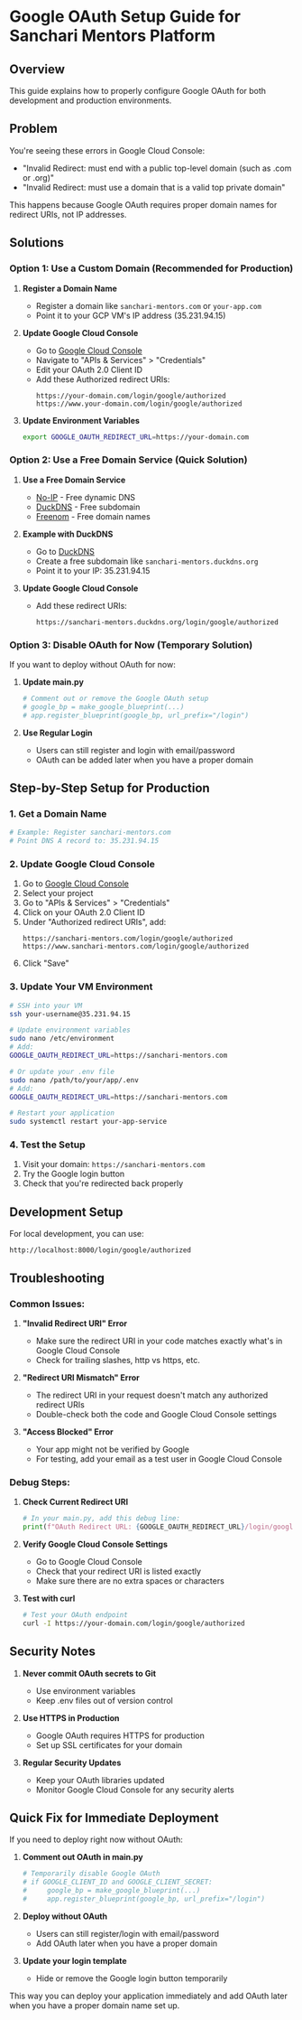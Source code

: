 # Google OAuth Setup Guide for Sanchari Mentors Platform

## Overview
This guide explains how to properly configure Google OAuth for both development and production environments.

## Problem
You're seeing these errors in Google Cloud Console:
- "Invalid Redirect: must end with a public top-level domain (such as .com or .org)"
- "Invalid Redirect: must use a domain that is a valid top private domain"

This happens because Google OAuth requires proper domain names for redirect URIs, not IP addresses.

## Solutions

### Option 1: Use a Custom Domain (Recommended for Production)

1. **Register a Domain Name**
   - Register a domain like `sanchari-mentors.com` or `your-app.com`
   - Point it to your GCP VM's IP address (35.231.94.15)

2. **Update Google Cloud Console**
   - Go to [Google Cloud Console](https://console.cloud.google.com/)
   - Navigate to "APIs & Services" > "Credentials"
   - Edit your OAuth 2.0 Client ID
   - Add these Authorized redirect URIs:
     ```
     https://your-domain.com/login/google/authorized
     https://www.your-domain.com/login/google/authorized
     ```

3. **Update Environment Variables**
   ```bash
   export GOOGLE_OAUTH_REDIRECT_URL=https://your-domain.com
   ```

### Option 2: Use a Free Domain Service (Quick Solution)

1. **Use a Free Domain Service**
   - [No-IP](https://www.noip.com/) - Free dynamic DNS
   - [DuckDNS](https://www.duckdns.org/) - Free subdomain
   - [Freenom](https://www.freenom.com/) - Free domain names

2. **Example with DuckDNS**
   - Go to [DuckDNS](https://www.duckdns.org/)
   - Create a free subdomain like `sanchari-mentors.duckdns.org`
   - Point it to your IP: 35.231.94.15

3. **Update Google Cloud Console**
   - Add these redirect URIs:
     ```
     https://sanchari-mentors.duckdns.org/login/google/authorized
     ```

### Option 3: Disable OAuth for Now (Temporary Solution)

If you want to deploy without OAuth for now:

1. **Update main.py**
   ```python
   # Comment out or remove the Google OAuth setup
   # google_bp = make_google_blueprint(...)
   # app.register_blueprint(google_bp, url_prefix="/login")
   ```

2. **Use Regular Login**
   - Users can still register and login with email/password
   - OAuth can be added later when you have a proper domain

## Step-by-Step Setup for Production

### 1. Get a Domain Name
```bash
# Example: Register sanchari-mentors.com
# Point DNS A record to: 35.231.94.15
```

### 2. Update Google Cloud Console
1. Go to [Google Cloud Console](https://console.cloud.google.com/)
2. Select your project
3. Go to "APIs & Services" > "Credentials"
4. Click on your OAuth 2.0 Client ID
5. Under "Authorized redirect URIs", add:
   ```
   https://sanchari-mentors.com/login/google/authorized
   https://www.sanchari-mentors.com/login/google/authorized
   ```
6. Click "Save"

### 3. Update Your VM Environment
```bash
# SSH into your VM
ssh your-username@35.231.94.15

# Update environment variables
sudo nano /etc/environment
# Add:
GOOGLE_OAUTH_REDIRECT_URL=https://sanchari-mentors.com

# Or update your .env file
sudo nano /path/to/your/app/.env
# Add:
GOOGLE_OAUTH_REDIRECT_URL=https://sanchari-mentors.com

# Restart your application
sudo systemctl restart your-app-service
```

### 4. Test the Setup
1. Visit your domain: `https://sanchari-mentors.com`
2. Try the Google login button
3. Check that you're redirected back properly

## Development Setup

For local development, you can use:
```
http://localhost:8000/login/google/authorized
```

## Troubleshooting

### Common Issues:

1. **"Invalid Redirect URI" Error**
   - Make sure the redirect URI in your code matches exactly what's in Google Cloud Console
   - Check for trailing slashes, http vs https, etc.

2. **"Redirect URI Mismatch" Error**
   - The redirect URI in your request doesn't match any authorized redirect URIs
   - Double-check both the code and Google Cloud Console settings

3. **"Access Blocked" Error**
   - Your app might not be verified by Google
   - For testing, add your email as a test user in Google Cloud Console

### Debug Steps:

1. **Check Current Redirect URI**
   ```python
   # In your main.py, add this debug line:
   print(f"OAuth Redirect URL: {GOOGLE_OAUTH_REDIRECT_URL}/login/google/authorized")
   ```

2. **Verify Google Cloud Console Settings**
   - Go to Google Cloud Console
   - Check that your redirect URI is listed exactly
   - Make sure there are no extra spaces or characters

3. **Test with curl**
   ```bash
   # Test your OAuth endpoint
   curl -I https://your-domain.com/login/google/authorized
   ```

## Security Notes

1. **Never commit OAuth secrets to Git**
   - Use environment variables
   - Keep .env files out of version control

2. **Use HTTPS in Production**
   - Google OAuth requires HTTPS for production
   - Set up SSL certificates for your domain

3. **Regular Security Updates**
   - Keep your OAuth libraries updated
   - Monitor Google Cloud Console for any security alerts

## Quick Fix for Immediate Deployment

If you need to deploy right now without OAuth:

1. **Comment out OAuth in main.py**
   ```python
   # Temporarily disable Google OAuth
   # if GOOGLE_CLIENT_ID and GOOGLE_CLIENT_SECRET:
   #     google_bp = make_google_blueprint(...)
   #     app.register_blueprint(google_bp, url_prefix="/login")
   ```

2. **Deploy without OAuth**
   - Users can still register/login with email/password
   - Add OAuth later when you have a proper domain

3. **Update your login template**
   - Hide or remove the Google login button temporarily

This way you can deploy your application immediately and add OAuth later when you have a proper domain name set up. 